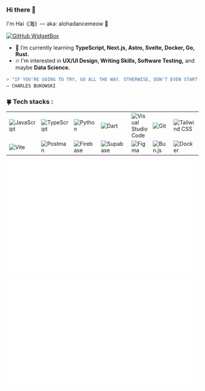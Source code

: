 ### Hi there 👋
I'm Hai《海》—  aka: alohadancemeow 🐸 

[![GitHub WidgetBox](https://github-widgetbox.vercel.app/api/profile?username=alohadancemeow&data=followers,repositories,stars,commits&theme=darkmode)](https://github.com/Jurredr/github-widgetbox)

<!--![](/header.png)--->

<!-- - 🔭 I’m a student of **KMUTT.** --->
- 🔭 I’m currently learning **TypeScript, Next.js, Astro, Svelte, Docker, Go, Rust.**
- 🔥 I'm interested in **UX/UI Design, Writing Skills, Software Testing,** and maybe **Data Science.**
<!-- - ✍️ I'm an apprentice blogger at **[alohadancemeow](https://next-level-blog.vercel.app/)** ✌️--->

```bash
> "IF YOU'RE GOING TO TRY, GO ALL THE WAY. OTHERWISE, DON'T EVEN START." 
― CHARLES BUKOWSKI
```

### 🍀 Tech stacks :

<div >
	<table>
		<tr>
			<td><img width="25" src="https://raw.githubusercontent.com/marwin1991/profile-technology-icons/refs/heads/main/icons/javascript.png" alt="JavaScript" title="JavaScript"/></td>
			<td><img width="25" src="https://raw.githubusercontent.com/marwin1991/profile-technology-icons/refs/heads/main/icons/typescript.png" alt="TypeScript" title="TypeScript"/></td>
			<td><img width="25" src="https://raw.githubusercontent.com/marwin1991/profile-technology-icons/refs/heads/main/icons/python.png" alt="Python" title="Python"/></td>
			<!-- <td><img width="25" src="https://raw.githubusercontent.com/marwin1991/profile-technology-icons/refs/heads/main/icons/go.png" alt="Go" title="Go"/></td> -->
			<!-- <td><img width="25" src="https://raw.githubusercontent.com/marwin1991/profile-technology-icons/refs/heads/main/icons/rust.png" alt="Rust" title="Rust"/></td> -->
      <td><img width="25" src="https://raw.githubusercontent.com/marwin1991/profile-technology-icons/refs/heads/main/icons/dart.png" alt="Dart" title="Dart"/></td>
			<td><img width="25" src="https://raw.githubusercontent.com/marwin1991/profile-technology-icons/refs/heads/main/icons/visual_studio_code.png" alt="Visual Studio Code" title="Visual Studio Code"/></td>
			<td><img width="25" src="https://raw.githubusercontent.com/marwin1991/profile-technology-icons/refs/heads/main/icons/git.png" alt="Git" title="Git"/></td>
			<td><img width="25" src="https://raw.githubusercontent.com/marwin1991/profile-technology-icons/refs/heads/main/icons/tailwind_css.png" alt="Tailwind CSS" title="Tailwind CSS"/></td>
			<td><img width="25" src="https://raw.githubusercontent.com/marwin1991/profile-technology-icons/refs/heads/main/icons/node_js.png" alt="Node.js" title="Node.js"/></td>
      <td><img width="25" src="https://raw.githubusercontent.com/marwin1991/profile-technology-icons/refs/heads/main/icons/react.png" alt="React" title="React"/></td>
			<td><img width="25" src="https://raw.githubusercontent.com/marwin1991/profile-technology-icons/refs/heads/main/icons/next_js.png" alt="Next.js" title="Next.js"/></td>
			<td><img width="25" src="https://raw.githubusercontent.com/marwin1991/profile-technology-icons/refs/heads/main/icons/astro.png" alt="Astro" title="Astro"/></td>
			<td><img width="25" src="https://raw.githubusercontent.com/marwin1991/profile-technology-icons/refs/heads/main/icons/svelte.png" alt="Svelte" title="Svelte"/></td>
      <td><img width="25" src="https://raw.githubusercontent.com/marwin1991/profile-technology-icons/refs/heads/main/icons/flutter.png" alt="Flutter" title="Flutter"/></td>
      </tr>
      <tr>
			<td><img width="25" src="https://raw.githubusercontent.com/marwin1991/profile-technology-icons/refs/heads/main/icons/vite.png" alt="Vite" title="Vite"/></td>
			<td><img width="25" src="https://raw.githubusercontent.com/marwin1991/profile-technology-icons/refs/heads/main/icons/postman.png" alt="Postman" title="Postman"/></td>
			<td><img width="25" src="https://raw.githubusercontent.com/marwin1991/profile-technology-icons/refs/heads/main/icons/firebase.png" alt="Firebase" title="Firebase"/></td>
			<td><img width="25" src="https://raw.githubusercontent.com/marwin1991/profile-technology-icons/refs/heads/main/icons/supabase.png" alt="Supabase" title="Supabase"/></td>
			<td><img width="25" src="https://raw.githubusercontent.com/marwin1991/profile-technology-icons/refs/heads/main/icons/figma.png" alt="Figma" title="Figma"/></td>
        <td><img width="25" src="https://raw.githubusercontent.com/marwin1991/profile-technology-icons/refs/heads/main/icons/bun_js.png" alt="Bun.js" title="Bun.js"/></td>
			<td><img width="25" src="https://raw.githubusercontent.com/marwin1991/profile-technology-icons/refs/heads/main/icons/docker.png" alt="Docker" title="Docker"/></td>
			<td><img width="25" src="https://raw.githubusercontent.com/marwin1991/profile-technology-icons/refs/heads/main/icons/postgresql.png" alt="PostgreSQL" title="PostgreSQL"/></td>
        <td><img width="25" src="https://raw.githubusercontent.com/marwin1991/profile-technology-icons/refs/heads/main/icons/mongodb.png" alt="mongoDB" title="mongoDB"/></td>
        <td><img width="25" src="https://raw.githubusercontent.com/marwin1991/profile-technology-icons/refs/heads/main/icons/material_ui.png" alt="Material UI" title="Material UI"/></td>
			<td><img width="25" src="https://raw.githubusercontent.com/marwin1991/profile-technology-icons/refs/heads/main/icons/ant_design.png" alt="Ant Design" title="Ant Design"/></td>
			<td><img width="25" src="https://raw.githubusercontent.com/marwin1991/profile-technology-icons/refs/heads/main/icons/next_ui.png" alt="Next UI" title="Next UI"/></td>
			<td><img width="25" src="https://raw.githubusercontent.com/marwin1991/profile-technology-icons/refs/heads/main/icons/shadcn_ui.png" alt="ShadCn UI" title="ShadCn UI"/></td>
		</tr>
	</table>
</div>

<!--![JavaScript](https://img.shields.io/badge/javascript-%23323330.svg?style=for-the-badge&logo=javascript&logoColor=%23F7DF1E)
![TypeScript](https://img.shields.io/badge/typescript-%23007ACC.svg?style=for-the-badge&logo=typescript&logoColor=white)
![NodeJS](https://img.shields.io/badge/node.js-6DA55F?style=for-the-badge&logo=node.js&logoColor=white)
![React](https://img.shields.io/badge/react-%2320232a.svg?style=for-the-badge&logo=react&logoColor=%2361DAFB)
![Next JS](https://img.shields.io/badge/Next-black?style=for-the-badge&logo=next.js&logoColor=white)
![Astro](https://img.shields.io/badge/astro-%232C2052.svg?style=for-the-badge&logo=astro&logoColor=white)
![TailwindCSS](https://img.shields.io/badge/tailwindcss-%2338B2AC.svg?style=for-the-badge&logo=tailwind-css&logoColor=white)
![Flutter](https://img.shields.io/badge/Flutter-%2302569B.svg?style=for-the-badge&logo=Flutter&logoColor=white)
![Python](https://img.shields.io/badge/python-3670A0?style=for-the-badge&logo=python&logoColor=ffdd54)
![Go](https://img.shields.io/badge/go-%2300ADD8.svg?style=for-the-badge&logo=go&logoColor=white)
![Prisma](https://img.shields.io/badge/Prisma-3982CE?style=for-the-badge&logo=Prisma&logoColor=white)
![MongoDB](https://img.shields.io/badge/MongoDB-%234ea94b.svg?style=for-the-badge&logo=mongodb&logoColor=white)
![Go](https://img.shields.io/badge/go-%2300ADD8.svg?style=for-the-badge&logo=go&logoColor=white)
![React Native](https://img.shields.io/badge/react_native-%2320232a.svg?style=for-the-badge&logo=react&logoColor=%2361DAFB)
![Dart](https://img.shields.io/badge/dart-%230175C2.svg?style=for-the-badge&logo=dart&logoColor=white) -->

<!-- ### 🍃 Softwares & Tools :

![Visual Studio Code](https://img.shields.io/badge/Visual%20Studio%20Code-0078d7.svg?style=for-the-badge&logo=visual-studio-code&logoColor=white)
![Figma](https://img.shields.io/badge/figma-%23F24E1E.svg?style=for-the-badge&logo=figma&logoColor=white)
![Postman](https://img.shields.io/badge/Postman-FF6C37?style=for-the-badge&logo=postman&logoColor=white)
![Notion](https://img.shields.io/badge/Notion-%23000000.svg?style=for-the-badge&logo=notion&logoColor=white)
![Vite](https://img.shields.io/badge/vite-%23646CFF.svg?style=for-the-badge&logo=vite&logoColor=white)
<!--![Canva](https://img.shields.io/badge/Canva-%2300C4CC.svg?style=for-the-badge&logo=Canva&logoColor=white)
![Steam](https://img.shields.io/badge/steam-%23000000.svg?style=for-the-badge&logo=steam&logoColor=white) -->


![.](https://raw.githubusercontent.com/alohadancemeow/github-stats-transparent/output/generated/overview.svg)
![.](https://raw.githubusercontent.com/alohadancemeow/github-stats-transparent/output/generated/languages.svg)

<!--
<a href="https://gitroll.io/profile/uqqz6zb19qJVenWoV03JM3pv6b5x2" target="_blank"><img src="https://gitroll.io/api/badges/profiles/v1/uqqz6zb19qJVenWoV03JM3pv6b5x2?theme=dark" alt="GitRoll Profile Badge"/></a>
-->
